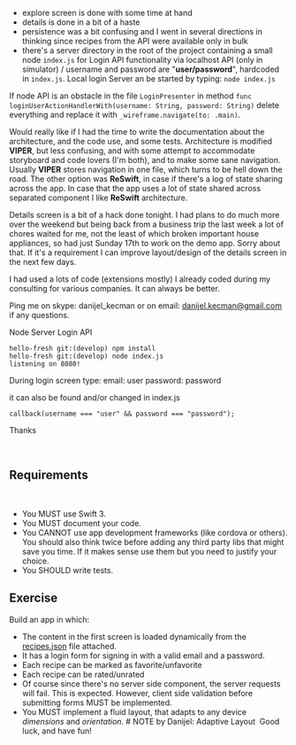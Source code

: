 - explore screen is done with some time at hand
- details is done in a bit of a haste
- persistence was a bit confusing and I went in several directions in thinking since recipes from the API were available only in bulk
- there's a server directory in the root of the project containing a small node `index.js` for Login API functionality via localhost API (only in simulator) / username and password are "**user/password**", hardcoded in `index.js`. Local login Server an be started by typing: `node index.js`

If node API is an obstacle in the file `LoginPresenter` in method `func loginUserActionHandlerWith(username: String, password: String)` delete everything and replace it with `_wireframe.navigate(to: .main)`.

Would really like if I had the time to write the documentation about the architecture, and the code use, and some tests. Architecture is modified **VIPER**, but less confusing, and with some attempt to accommodate storyboard and code lovers (I'm both), and to make some sane navigation. Usually **VIPER** stores navigation in one file, which turns to be hell down the road. The other option was **ReSwift**, in case if there's a log of state sharing across the app. In case that the app uses a lot of state shared across separated component I like **ReSwift** architecture.

Details screen is a bit of a hack done tonight. I had plans to do much more over the weekend but being back from a business trip the last week a lot of chores waited for me, not the least of which broken important house appliances, so had just Sunday 17th to work on the demo app. Sorry about that. If it's a requirement I can improve layout/design of the details screen in the next few days.

I had used a lots of code (extensions mostly) I already coded during my consulting for various companies. It can always be better.

Ping me on skype: danijel_kecman or on email: danijel.kecman@gmail.com if any questions.

Node Server Login API

```hello-fresh git:(develop) cd server/
hello-fresh git:(develop) npm install
hello-fresh git:(develop) node index.js
listening on 8080!

```

During login screen type:
email: user
password: password

it can also be found and/or changed in index.js

```
callback(username === "user" && password === "password");
```

Thanks


​
## Requirements
​
* You MUST use Swift 3.
​
* You MUST document your code.
​
* You CANNOT use app development frameworks (like cordova or others). You should also think twice before adding any third party libs that might save you time. If it makes sense use them but you need to justify your choice.
​
* You SHOULD write tests.
​
​
## Exercise

Build an app in which:
​
* The content in the first screen is loaded dynamically from the [recipes.json](recipes.json) file attached.
​
* It has a login form for signing in with a valid email and a password.
​
* Each recipe can be marked as favorite/unfavorite
​
* Each recipe can be rated/unrated
​
* Of course since there's no server side component, the server requests will fail. This is expected.
However, client side validation before submitting forms MUST be implemented.
​
* You MUST implement a fluid layout, that adapts to any device _dimensions_ and _orientation_. # NOTE by Danijel: Adaptive Layout
​
Good luck, and have fun!
